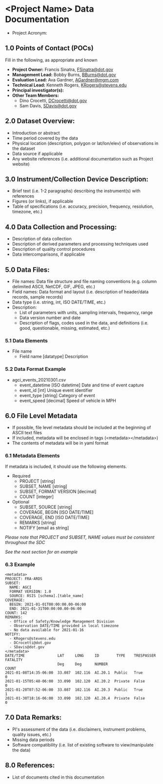 # \<Project Name> Data Documentation
* Project Acronym: <PROJ-ACRNM>

## 1.0 Points of Contact (POCs)
Fill in the following, as appropriate and known
* **Project Owner:** Francis Sinatra, FSinatra@dot.gov
* **Management Lead:** Bobby Burns, BBurns@dot.gov
* **Evaluation Lead:** Ava Gardner, AGardner@mgm.com
* **Technical Lead:** Kenneth Rogers, KRogers@stevens.edu
* **Principal investigator(s):** 
* **Other Team Members:**
  * Dino Crocetti, DCrocetti@dot.gov
  * Sam Davis, SDavis@dot.gov

## 2.0 Dataset Overview:
* Introduction or abstract
* Time period covered by the data
* Physical location (description, polygon or lat/lon/elev) of observations in the dataset
* Data source if applicable
* Any website references (i.e. additional documentation such as Project website)

## 3.0 Instrument/Collection Device Description:

* Brief text (i.e. 1-2 paragraphs) describing the instrument(s) with references
* Figures (or links), if applicable
* Table of specifications (i.e. accuracy, precision, frequency, resolution, timezone, etc.)

## 4.0 Data Collection and Processing:

* Description of data collection
* Description of derived parameters and processing techniques used
* Description of quality control procedures
* Data intercomparisons, if applicable

## 5.0 Data Files:

* File names: Data file structure and file naming conventions (e.g. column delimited ASCII, NetCDF, GIF, JPEG, etc.)
* Field names: Data format and layout (i.e. description of header/data records,  sample records)
* Data type (i.e. string, int, ISO DATE/TIME, etc.)
* Description:
  * List of parameters with units, sampling intervals, frequency, range
  * Data version number and date
  * Description of flags, codes used in the data, and definitions (i.e. good, questionable, missing, estimated, etc.)

### 5.1 Data Elements

* File name
  * Field name [datatype] Description

### 5.2 Data Format Example

* agci_events_20210301.csv
  * event_datetime [ISO datetime] Date and time of event capture
  * event_id [int] Unique event identifier
  * event_type [string] Category of event
  * event_speed [decimal] Speed of vehicle in MPH

## 6.0 File Level Metadata

* If possible, file level metadata should be included at the beginning of ASCII text files
* If included, metadata will be enclosed in tags (\<metadata>\</metadata>)
* The contents of metadata will be in yaml format

### 6.1 Metadata Elements

If metadata is included, it should use the following elements.
* Required
  * PROJECT [string]
  * SUBSET, NAME [string]
  * SUBSET, FORMAT VERSION [decimal]
  * COUNT [integer]
* Optional
  * SUBSET, SOURCE [string]
  * COVERAGE, BEGIN [ISO DATE/TIME]
  * COVERAGE, END [ISO DATE/TIME]
  * REMARKS [string]
  * NOTIFY [email as string]

_*Please note that PROJECT and SUBSET, NAME values must be consistent throughout the SDC*_

_*See the next section for an example*_

### 6.3 Example
```
<metadata>
PROJECT: FRA-ARDS
SUBSET:
  NAME: AGCI
  FORMAT VERSION: 1.0
  SOURCE: RSIS [schema].[table_name]
COVERAGE:
  BEGIN: 2021-01-01T00:00:00.00-06:00
  END: 2021-01-31T00:00:00.00-06:00
COUNT: 142
REMARKS:
  - Office of Safety/Knowledge Management Division
  - Observation DATE/TIME provided in local timezone
  - No data available for 2021-01-16
NOTIFY:
  - KRogers@stevens.edu
  - DCrocetti@dot.gov
  - SDavis@dot.gov
</metadata>
DATE/TIME               LAT     LONG     ID        TYPE    TRESPASSER  FATALITY
                        Deg     Deg      NUMBER                        COUNT
2021-01-08T14:35-06:00  33.087  102.116  AI.20.1  Public   True        0
2021-01-15T05:48-06:00  33.090  102.120  AI.20.2  Private  False       0
2021-01-28T07:52-06:00  33.087  102.116  AI.20.3  Public   True        1
2021-01-30T18:16-06:00  33.090  102.120  AI.20.4  Private  False       0
```

## 7.0 Data Remarks:

* PI's assessment of the data (i.e. disclaimers, instrument problems, quality issues, etc.)
* Missing data periods
* Software compatibility (i.e. list of existing software to view/manipulate the data)

## 8.0 References:

* List of documents cited in this documentation
